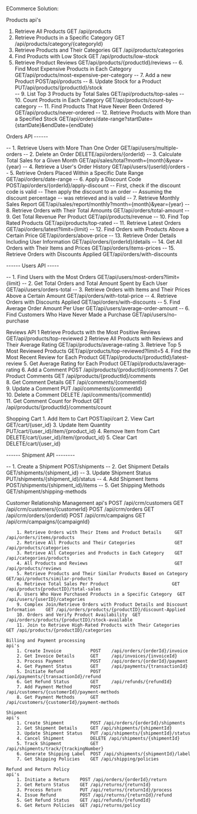 ECommerce Solution:
	
Products
api's

1. Retrieve All Products                        GET /api/products
2. Retrieve Products in a Specific Category     GET /api/products/category/{categoryId}
3. Retrieve Products and Their Categories       GET /api/products/categories
4. Find Products with Low Stock                 GET /api/products/low-stock
5. Retrieve Product Reviews                     GET/api/products/{productId}/reviews
-- 6. Find Most Expensive Products in Each Category              GET/api/products/most-expensive-per-category
-- 7. Add a new Product                                          POST/api/products
-- 8. Update Stock for a Product                                 PUT/api/products/{productId}/stock   
-- 9. List Top 3 Products by Total Sales                         GET/api/products/top-sales
-- 10. Count Products in Each Category                           GET/api/products/count-by-category
-- 11. Find Products That Have Never Been Ordered                GET/api/products/never-ordered
-- 12. Retrieve Products with More than a Specified Stock        GET/api/orders/date-range?startDate={startDate}&endDate={endDate}

Orders API ------

-- 1. Retrieve Users with More Than One Order                     GET/api/users/multiple-orders
-- 2. Delete an Order                                             DELETE/api/orders/{orderId}
-- 3. Calculate Total Sales for a Given Month                     GET/api/sales/total?month={month}&year={year}
-- 4. Retrieve a User's Order History                             GET/api/users/{userId}/orders
-- 5. Retrieve Orders Placed Within a Specific Date Range         GET/api/orders/date-range
-- 6. Apply a Discount Code                                       POST/api/orders/{orderId}/apply-discount
		-- First, check if the discount code is valid
		-- Then apply the discount to an order
		-- Assuming the discount percentage 
		-- was retrieved and is valid
-- 7. Retrieve Monthly Sales Report                                GET/api/sales/report/monthly?month={month}&year={year}
-- 8. Retrieve Orders with Their Total Amounts                     GET/api/orders/total-amount
-- 9. Get Total Revenue Per Product                                GET/api/products/revenue
-- 10. Find Top Rated Products                                     GET/api/products/top-rated
-- 11. Retrieve Latest Orders                                      GET/api/orders/latest?limit={limit}
-- 12. Find Orders with Products Above a Certain Price             GET/api/orders/above-price
-- 13. Retrieve Order Details Including User Information           GET/api/orders/{orderId}/details
-- 14. Get All Orders with Their Items and Prices                  GET/api/orders/items-prices
-- 15. Retrieve Orders with Discounts Applied                      GET/api/orders/with-discounts
              
------ Users API -----

-- 1. Find Users with the Most Orders                     GET/api/users/most-orders?limit={limit}
-- 2. Get Total Orders and Total Amount 
      Spent by Each User                                  GET/api/users/orders-total
-- 3. Retrieve Orders with Items and 
      Their Prices Above a Certain Amount                 GET/api/orders/with-total-price
-- 4. Retrieve Orders with Discounts Applied              GET/api/orders/with-discounts
-- 5. Find Average Order Amount Per User                  GET/api/users/average-order-amount
-- 6. Find Customers Who Have Never Made a Purchase       GET/api/users/no-purchase

Reviews API
	1 Retrieve Products with the Most Positive Reviews       		GET/api/products/top-reviewed
	2 Retrieve All Products with Reviews and Their Average Rating   GET/api/products/average-rating
	3. Retrieve Top 5 Most Reviewed Products                		GET/api/products/top-reviewed?limit=5
	4. Find the Most Recent Review for Each Product         		GET/api/products/{productId}/latest-review
	5. Get Average Rating for Each Product                  		GET/api/products/average-rating
	6. Add a Comment			                               		POST /api/products/{productId}/comments
	7. Get Product Comments	                               			GET /api/products/{productId}/comments	
	8. Get Comment Details	                               			GET /api/comments/{commentId}	
	9. Update a Comment			                           			PUT /api/comments/{commentId}	
	10. Delete a Comment			                           		DELETE /api/comments/{commentId}		
	11. Get Comment Count for Product	                   			GET /api/products/{productId}/comments/count

Shopping Cart
	1. Add Item to Cart          POST/api/cart
	2. View Cart                  GET/cart/{user_id}
	3. Update Item Quantity       PUT/cart/{user_id}/item/{product_id}
	4. Remove Item from Cart      DELETE/cart/{user_id}/item/{product_id}
	5. Clear Cart                 DELETE/cart/{user_id}

------ Shipment API --------

-- 1. Create a Shipment          POST/shipments
-- 2. Get Shipment Details       GET/shipments/{shipment_id}
-- 3. Update Shipment Status     PUT/shipments/{shipment_id}/status
-- 4. Add Shipment Items         POST/shipments/{shipment_id}/items
-- 5. Get Shipping Methods       GET/shipment/shipping-methods


Customer Relationship Management
api's
									POST /api/crm/customers
									GET  /api/crm/customers/{customerId}
									POST /api/crm/orders
									GET  /api/crm/orders/{orderId}
									POST /api/crm/campaigns
									GET /api/crm/campaigns/{campaignId}



		1. Retrieve Orders with Their Items and Product Details    	GET /api/orders/items/products
		2. Retrieve All Products and Their Categories             	GET /api/products/categories
		3. Retrieve All Categories and Products in Each Category  	GET /api/categories/products
		4. All Products and Reviews                               	GET /api/products/reviews
		5. Retrieve Products and Their Similar Products Based on Category  GET/api/products/similar-products
		6. Retrieve Total Sales Per Product                        GET  /api/products{productID}/total-sales
		8. Users Who Have Purchased Products in a Specific Category  GET /api/users/{userID}/categories
		9. Complex Join/Retrieve Orders with Product Details and Discount Information    GET /api/orders/products/{productID}/discount-Applied
		10. Orders and Verify Product Availability  GET  /api/orders/products/{productID}/stock-available
		11. Join to Retrieve High-Rated Products with Their Categories  GET /api/products/{productID}/categories

	Billing and Payment processing
	api's
		1. Create Invoice	    	POST 	/api/orders/{orderId}/invoice
		2. Get Invoice Details		GET 	/api/invoices/{invoiceId}
		3. Process Payment	    	POST 	/api/orders/{orderId}/payment
		4. Get Payment Status		GET 	/api/payments/{transactionId}	
		5. Initiate Refund	    	POST 	/api/payments/{transactionId}/refund
		6. Get Refund Status		GET 	/api/refunds/{refundId}
		7. Add Payment Method		POST 	/api/customers/{customerId}/payment-methods
		8. Get Payment Methods 		GET 	/api/customers/{customerId}/payment-methods
	
	Shipment
	api's
		1. Create Shipment  		POST /api/orders/{orderId}/shipments
		2. Get Shipment Details 	GET /api/shipments/{shipmentId}
		3. Update Shipment Status 	PUT /api/shipments/{shipmentId}/status
		4. Cancel Shipment		    DELETE /api/shipments/{shipmentId}
		5. Track Shipment		    GET /api/shipments/track/{trackingNumber}
		6. Generate Shipping Label	POST /api/shipments/{shipmentId}/label   
		7. Get Shipping Policies	GET /api/shipping/policies	  	
			
	Refund and Return Policy
	api's
		1. Initiate a Return 	POST /api/orders/{orderId}/return
		2. Get Return Status    GET /api/returns/{returnId}
		3. Process Return	    PUT /api/returns/{returnId}/process
		4. Issue Refund		    POST /api/returns/{returnId}/refund
		5. Get Refund Status	GET /api/refunds/{refundId}
		6. Get Return Policies  GET /api/returns/policy